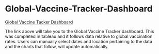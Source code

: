 # Global-Vaccine-Tracker-Dashboard

[Global Vaccine Tacker Dashboard](https://public.tableau.com/app/profile/carlos2209/viz/GlobalVaccineTracker_16770161558310/GlobalVaccineTracker)


The link above will take you to the Global Vaccine Tracker dashboard. This was completed in tableau and it follows data relative to global vaccination rates. Users can manually select dates and location pertaining to the data and the charts that follow, will update automatically. 
